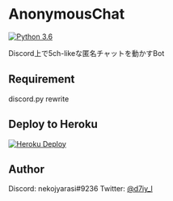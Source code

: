 # AnonymousChat

[![Python 3.6](https://img.shields.io/badge/python-3.6-blue.svg)](https://www.python.org/downloads/release/python-360/)

Discord上で5ch-likeな匿名チャットを動かすBot

## Requirement
discord.py rewrite


## Deploy to Heroku

[![Heroku Deploy](https://www.herokucdn.com/deploy/button.png)](https://heroku.com/deploy?template=https://github.com/watosar/AnonymousChat)


## Author

Discord: nekojyarasi#9236
Twitter: [@d7iy_l](https://twitter.com/d7iy_l)
